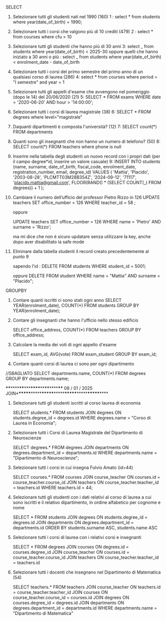 SELECT

1. Selezionare tutti gli studenti nati nel 1990 (160)
   1 : select \* from students where year(date_of_birth) = 1990;

2. Selezionare tutti i corsi che valgono più di 10 crediti (479)
   2 : select \* from courses where cfu > 10

3. Selezionare tutti gli studenti che hanno più di 30 anni
   3: select _ from students where year(date_of_birth) < 2025-30
   oppure quelli che hanno iniziato a 30 anni o più : select _ from students where year(date_of_birth) < enrolment_date - date_of_birth

4. Selezionare tutti i corsi del primo semestre del primo anno di un qualsiasi corso di
   laurea (286)
   4: select \* from courses where period = "I semestre" and year = 1

5. Selezionare tutti gli appelli d'esame che avvengono nel pomeriggio (dopo le 14) del
   20/06/2020 (21)
   5: SELECT \* FROM exams WHERE date = '2020-06-20' AND hour > '14:00:00';

6. Selezionare tutti i corsi di laurea magistrale (38)
   6: SELECT \*
   FROM degrees where level="magistrale"

7. Daquanti dipartimenti è composta l'università? (12)
   7: SELECT count(\*)
   FROM departments

8. Quanti sono gli insegnanti che non hanno un numero di telefono? (50)
   8: SELECT count(\*)
   FROM teachers where phone is null

9. Inserire nella tabella degli studenti un nuovo record con i propri dati (per il campo
   degree*id, inserire un valore casuale)
   9:
   INSERT INTO students (name, surname, date_of_birth, fiscal_code, enrolment_date, registration_number, email, degree_id)
   VALUES (
   'Mattia',
   'Placido',
   '2003-08-28',
   'PLCMTT03M28B354Z',
   '2024-09-12',
   '71117',
   'placido.mattia@gmail.com',
   FLOOR(RAND() * (SELECT COUNT(\_) FROM degrees)) + 1
   );

10. Cambiare il numero dell’ufficio del professor Pietro Rizzo in 126
    UPDATE teachers
    SET office_number = 126
    WHERE teacher_id = 58 ;

    oppure

    UPDATE teachers
    SET office_number = 126
    WHERE name = 'Pietro' AND surname = 'Rizzo';

    ma mi dice che non è sicuro updatare senza utilizzare la key, anche dopo aver disabilitato la safe mode

11. Eliminare dalla tabella studenti il record creato precedentemente al punto 9

    sapendo l'id : DELETE FROM students WHERE student_id = 5001;

    oppure DELETE FROM student WHERE name = "Mattia" AND surname = "Placido";

GROUPBY

1. Contare quanti iscritti ci sono stati ogni anno
   SELECT YEAR(enrolment_date), COUNT(\*)
   FROM students
   GROUP BY YEAR(enrolment_date);

2. Contare gli insegnanti che hanno l'ufficio nello stesso edificio

   SELECT office_address, COUNT(\*)
   FROM teachers
   GROUP BY office_address;

3. Calcolare la media dei voti di ogni appello d'esame

   SELECT exam_id, AVG(vote)
   FROM exam_student
   GROUP BY exam_id;

4. Contare quanti corsi di laurea ci sono per ogni dipartimento

//SBAGLIATO
SELECT departments.name, COUNT(\*)
FROM degrees
GROUP BY departments.name;

**\*\***\*\*\*\***\*\***\*\*\***\*\*\*\***\*\***\*\***\*\*\*\***\*\*** 08 / 01 / 2025 JOIN\***\*\*\*\*\***\*\*\*\*\***\*\*\*\*\***\*\*\*\*\***\*\*\*\*\***\*\*\*\*\***\*\*\*\*\***\*\*\*\*

1. Selezionare tutti gli studenti iscritti al corso laurea di economia

   SELECT students.\*
   FROM students
   JOIN degrees
   ON students.degree_id = degrees.id
   WHERE degrees.name = "Corso di Laurea in Economia";

2. Selezionare tutti i Corsi di Laurea Magistrale del Dipartimento di
   Neuroscienze

   SELECT degrees.\*
   FROM degrees
   JOIN departments
   ON degrees.department_id = departments.id
   WHERE departments.name = "Dipartimento di Neuroscienze";

3. Selezionare tutti i corsi in cui insegna Fulvio Amato (id=44)

   SELECT courses.\*
   FROM courses
   JOIN course_teacher
   ON courses.id = course_teacher.course_id
   JOIN teachers
   ON course_teacher.teacher_id = teachers.id
   WHERE teachers.id = 44;

4. Selezionare tutti gli studenti con i dati relativi al corso di laurea a cui
   sono iscritti e il relativo dipartimento, in ordine alfabetico per cognome e
   nome

   SELECT \*
   FROM students
   JOIN degrees
   ON students.degree_id = degrees.id
   JOIN departments
   ON degrees.department_id = departments.id
   ORDER BY students.surname ASC, students.name ASC

5. Selezionare tutti i corsi di laurea con i relativi corsi e insegnanti

   SELECT \*
   FROM degrees
   JOIN courses
   ON degrees.id = courses.degree_id
   JOIN course_teacher
   ON courses.id = course_teacher.course_id
   JOIN teachers
   ON course_teacher.teacher_id = teachers.id

6. Selezionare tutti i docenti che insegnano nel Dipartimento di
   Matematica (54)

   SELECT teachers.\*
   FROM teachers
   JOIN course_teacher ON teachers.id = course_teacher.teacher_id
   JOIN courses ON course_teacher.course_id = courses.id
   JOIN degrees ON courses.degree_id = degrees.id
   JOIN departments ON degrees.department_id = departments.id
   WHERE departments.name = "Dipartimento di Matematica"
